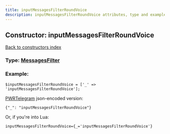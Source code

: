 ```yaml
---
title: inputMessagesFilterRoundVoice
description: inputMessagesFilterRoundVoice attributes, type and example
---
```

## Constructor: inputMessagesFilterRoundVoice  
[Back to constructors index](index.md)






### Type: [MessagesFilter](../types/MessagesFilter.md)


### Example:

```
$inputMessagesFilterRoundVoice = ['_' => 'inputMessagesFilterRoundVoice'];
```  

[PWRTelegram](https://pwrtelegram.xyz) json-encoded version:

```
{"_": "inputMessagesFilterRoundVoice"}
```


Or, if you're into Lua:  


```
inputMessagesFilterRoundVoice={_='inputMessagesFilterRoundVoice'}

```


